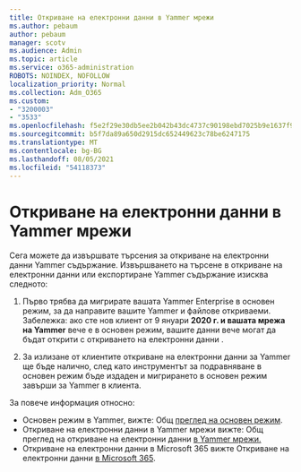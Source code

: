 ```yaml
---
title: Откриване на електронни данни в Yammer мрежи
ms.author: pebaum
author: pebaum
manager: scotv
ms.audience: Admin
ms.topic: article
ms.service: o365-administration
ROBOTS: NOINDEX, NOFOLLOW
localization_priority: Normal
ms.collection: Adm_O365
ms.custom:
- "3200003"
- "3533"
ms.openlocfilehash: f5e2f29e30db5ee2b042b43dc4737c90198ebd7025b9e1637f922b655a1a3f83
ms.sourcegitcommit: b5f7da89a650d2915dc652449623c78be6247175
ms.translationtype: MT
ms.contentlocale: bg-BG
ms.lasthandoff: 08/05/2021
ms.locfileid: "54118373"
---
```

# <a name="ediscovery-in-yammer-networks"></a>Откриване на електронни данни в Yammer мрежи

Сега можете да извършвате търсения за откриване на електронни данни Yammer съдържание.  Извършването на търсене в откриване на електронни данни или експортиране Yammer съдържание изисква следното:

1. Първо трябва да мигрирате вашата Yammer Enterprise в основен режим, за да направите вашите Yammer и файлове откриваеми. Забележка: ако сте нов клиент от 9 януари **2020 г. и вашата мрежа на Yammer** вече е в основен режим, вашите данни вече могат да бъдат открити с откриването на електронни данни .

2. За излизане от клиентите откриване на електронни данни за Yammer ще бъде налично, след като инструментът за подравняване в основен режим бъде издаден и мигрирането в основен режим завърши за Yammer в клиента.

За повече информация относно:

- Основен режим в Yammer, вижте: Общ [преглед на основен режим](https://docs.microsoft.com/yammer/configure-your-yammer-network/overview-native-mode).
- Откриване на електронни данни в Yammer мрежи вижте: Общ преглед на откриване на електронни данни [в Yammer мрежи.](https://docs.microsoft.com/yammer/manage-security-and-compliance/overview-of-ediscovery)
- Откриване на електронни данни в Microsoft 365 вижте Откриване на електронни данни [в Microsoft 365](https://docs.microsoft.com/microsoft-365/compliance/ediscovery).
